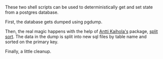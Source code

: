 These two shell scripts can be used to deterministically get and set state from a postgres database.

First, the database gets dumped using pgdump.

Then, the real magic happens with the help of [Antti Kaihola's](https://github.com/akaihola) package, [split sort](https://github.com/akaihola/pgtricks/blob/master/pgtricks/pg_dump_splitsort.py). The data in the dump is split into new sql files by table name and sorted on the primary key.

Finally, a little cleanup.
